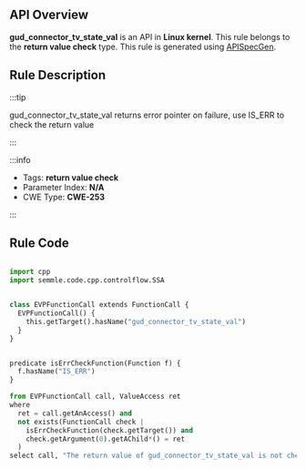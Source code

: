 ---
---


## API Overview
**gud_connector_tv_state_val** is an API in **Linux kernel**. This rule belongs to the **return value check** type. This rule is generated using [APISpecGen](../../tools/APISpecGen).
## Rule Description

:::tip

gud_connector_tv_state_val returns error pointer on failure, use IS_ERR to check the return value

:::

:::info

- Tags: **return value check**
- Parameter Index: **N/A**
- CWE Type: **CWE-253**

:::

## Rule Code
```python

import cpp
import semmle.code.cpp.controlflow.SSA


class EVPFunctionCall extends FunctionCall {
  EVPFunctionCall() {
    this.getTarget().hasName("gud_connector_tv_state_val")
  }
}


predicate isErrCheckFunction(Function f) {
  f.hasName("IS_ERR") 
}

from EVPFunctionCall call, ValueAccess ret
where
  ret = call.getAnAccess() and
  not exists(FunctionCall check |
    isErrCheckFunction(check.getTarget()) and
    check.getArgument(0).getAChild*() = ret
  )
select call, "The return value of gud_connector_tv_state_val is not checked with IS_ERR."
    
```